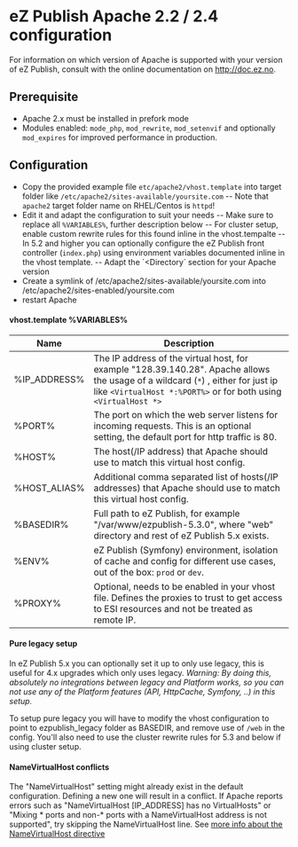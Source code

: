 eZ Publish Apache 2.2 / 2.4  configuration
=========================================

For information on which version of Apache is supported with your version of eZ Publish, consult with the online documentation on http://doc.ez.no.


Prerequisite
------------
- Apache 2.x must be installed in prefork mode
- Modules enabled: `mode_php`, `mod_rewrite`, `mod_setenvif` and optionally `mod_expires` for improved performance in production.


Configuration
------------
- Copy the provided example file `etc/apache2/vhost.template` into target folder like `/etc/apache2/sites-available/yoursite.com`
-- Note that `apache2` target folder name on RHEL/Centos is `httpd`!
- Edit it and adapt the configuration to suit your needs
-- Make sure to replace all `%VARIABLES%`, further description below
-- For cluster setup, enable custom rewrite rules for this found inline in the vhost.tempalte
-- In 5.2 and higher you can optionally configure the eZ Publish front controller (`index.php`) using environment variables documented inline in the vhost template.
-- Adapt the ´<Directory´ section for your Apache version
- Create a symlink of /etc/apache2/sites-available/yoursite.com into /etc/apache2/sites-enabled/yoursite.com
- restart Apache

#### vhost.template %VARIABLES%

| Name         | Description          |
|--------------|----------------------|
| %IP_ADDRESS% | The IP address of the virtual host, for example "128.39.140.28". Apache allows the usage of a wildcard (`*`) , either for just ip like `<VirtualHost *:%PORT%>` or for both using `<VirtualHost *>` |
| %PORT%       | The port on which the web server listens for incoming requests. This is an optional setting, the default port for http traffic is 80. |
| %HOST%       | The host(/IP address) that Apache should use to match this virtual host config. |
| %HOST_ALIAS% | Additional comma separated list of hosts(/IP addresses) that Apache should use to match this virtual host config. |
| %BASEDIR%    | Full path to eZ Publish, for example "/var/www/ezpublish-5.3.0", where "web" directory and rest of eZ Publish 5.x exists. |
| %ENV%        | eZ Publish (Symfony) environment, isolation of cache and config for different use cases, out of the box: `prod` or `dev`. |
| %PROXY%      | Optional, needs to be enabled in your vhost file. Defines the proxies to trust to get access to ESI resources and not be treated as remote IP. |

#### Pure legacy setup

In eZ Publish 5.x you can optionally set it up to only use legacy, this is useful for 4.x upgrades which only uses legacy.
*Warning: By doing this, absolutely no integrations between legacy and Platform works, so you can not use any of the Platform features (API, HttpCache, Symfony, ..) in this setup.*

To setup pure legacy you will have to modify the vhost configuration to point to ezpublish_legacy folder as BASEDIR, and remove use of `/web` in the config.
You'll also need to use the cluster rewrite rules for 5.3 and below if using cluster setup.

#### NameVirtualHost conflicts

The "NameVirtualHost" setting might already exist in the default configuration. Defining a new one will result in a conflict. If Apache reports errors such as "NameVirtualHost [IP_ADDRESS] has no VirtualHosts" or "Mixing * ports and non-* ports with a NameVirtualHost address is not supported", try skipping the NameVirtualHost line. See [more info about the NameVirtualHost directive](http://httpd.apache.org/docs/2.2/mod/core.html#namevirtualhost)
